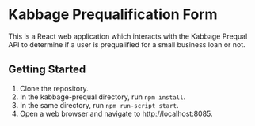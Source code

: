 # Kabbage Prequalification Form

This is a React web application which interacts with the Kabbage Prequal API to determine if a user is prequalified for a small business loan or not.

## Getting Started

1. Clone the repository.
2. In the kabbage-prequal directory, run ```npm install```.
3. In the same directory, run ```npm run-script start```.
4. Open a web browser and navigate to http://localhost:8085.
